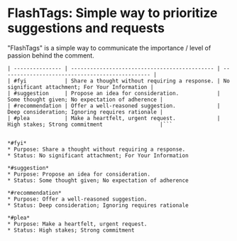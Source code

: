 # FlashTags: Simple way to prioritize suggestions and requests

"FlashTags" is a simple way to communicate the importance / level of passion behind the comment.

```| Tag             | Purpose                                       | Status                                          |
| --------------- | --------------------------------------------- | ----------------------------------------------- |
| #fyi            | Share a thought without requiring a response. | No significant attachment; For Your Information |
| #suggestion     | Propose an idea for consideration.            | Some thought given; No expectation of adherence |
| #recommendation | Offer a well-reasoned suggestion.             | Deep consideration; Ignoring requires rationale |
| #plea           | Make a heartfelt, urgent request.             | High stakes; Strong commitment                  |```


*#fyi*
* Purpose: Share a thought without requiring a response.
* Status: No significant attachment; For Your Information

*#suggestion*
* Purpose: Propose an idea for consideration.
* Status: Some thought given; No expectation of adherence

*#recommendation*
* Purpose: Offer a well-reasoned suggestion.
* Status: Deep consideration; Ignoring requires rationale

*#plea*
* Purpose: Make a heartfelt, urgent request.
* Status: High stakes; Strong commitment
